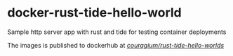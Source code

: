 # docker-rust-tide-hello-world
Sample http server app with rust and tide for testing container deployments

The images is published to dockerhub at [*couragium/rust-tide-hello-worlds*](https://hub.docker.com/r/couragium/rust-tide-hello-world)
